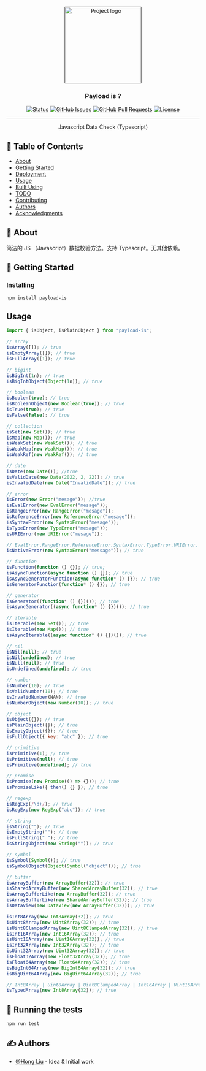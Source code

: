 <p align="center">
  <a href="" rel="noopener">
 <img width=200px height=200px src="https://i.imgur.com/6wj0hh6.jpg" alt="Project logo"></a>
</p>

<h3 align="center">Payload is ?</h3>

<div align="center">

[![Status](https://img.shields.io/badge/status-active-success.svg)]()
[![GitHub Issues](https://img.shields.io/github/issues/YJJA/payload-is.svg)](https://github.com/YJJA/payload-is/issues)
[![GitHub Pull Requests](https://img.shields.io/github/issues-pr/YJJA/payload-is.svg)](https://github.com/YJJA/payload-is/pulls)
[![License](https://img.shields.io/badge/license-MIT-blue.svg)](/LICENSE)

</div>

---

<p align="center"> Javascript Data Check (Typescript)
    <br> 
</p>

## 📝 Table of Contents

- [About](#about)
- [Getting Started](#getting_started)
- [Deployment](#deployment)
- [Usage](#usage)
- [Built Using](#built_using)
- [TODO](../TODO.md)
- [Contributing](../CONTRIBUTING.md)
- [Authors](#authors)
- [Acknowledgments](#acknowledgement)

## 🧐 About <a name = "about"></a>

简洁的 JS （Javascript）数据校验方法。支持 Typescript。无其他依赖。

## 🏁 Getting Started <a name = "getting_started"></a>

### Installing

```
npm install payload-is
```

## Usage

```js
import { isObject, isPlainObject } from "payload-is";
```

```js
// array
isArray([]); // true
isEmptyArray([]); // true
isFullArray([1]); // true

// bigint
isBigInt(1n); // true
isBigIntObject(Object(1n)); // true

// boolean
isBoolen(true); // true
isBooleanObject(new Boolean(true)); // true
isTrue(true); // true
isFalse(false); // true

// collection
isSet(new Set()); // true
isMap(new Map()); // true
isWeakSet(new WeakSet()); // true
isWeakMap(new WeakMap()); // true
isWeakRef(new WeakRef()); // true

// date
isDate(new Date()); //true
isValidDate(new Date(2022, 2, 22)); // true
isInvalidDate(new Date("InvalidDate")); // true

// error
isError(new Error("mesage")); //true
isEvalError(new EvalError("mesage"));
isRangeError(new RangeError("mesage"));
isReferenceError(new ReferenceError("mesage"));
isSyntaxError(new SyntaxError("mesage"));
isTypeError(new TypeError("mesage"));
isURIError(new URIError("mesage"));

// EvalError,RangeError,ReferenceError,SyntaxError,TypeError,URIError,
isNativeError(new SyntaxError("message")); // true

// function
isFunction(function () {}); // true;
isAsyncFunction(async function () {}); // true
isAsyncGeneratorFunction(async function* () {}); // true
isGeneratorFunction(function* () {}); // true

// generator
isGenerator((function* () {})()); // true
isAsyncGenerator((async function* () {})()); // true

// iterable
isIterable(new Set()); // true
isIterable(new Map()); // true
isAsyncIterable((async function* () {})()); // true

// nil
isNil(null); // true
isNil(undefined); // true
isNull(null); // true
isUndefined(undefined); // true

// number
isNumber(10); // true
isValidNumber(10); // true
isInvalidNumber(NAN); // true
isNumberObject(new Number(10)); // true

// object
isObject({}); // true
isPlainObject({}); // true
isEmptyObject({}); // true
isFullObject({ key: "abc" }); // true

// primitive
isPrimitive(1); // true
isPrimitive(null); // true
isPrimitive(undefined); // true

// promise
isPromise(new Promise(() => {})); // true
isPromiseLike({ then() {} }); // true

// regexp
isRegExp(/\d+/); // true
isRegExp(new RegExp("abc")); // true

// string
isString(""); // true
isEmptyString(""); // true
isFullString(" "); // true
isStringObject(new String("")); // true

// symbol
isSymbol(Symbol()); // true
isSymbolObject(Object(Symbol("object"))); // true

// buffer
isArrayBuffer(new ArrayBuffer(32)); // true
isSharedArrayBuffer(new SharedArrayBuffer(32)); // true
isArrayBufferLike(new ArrayBuffer(32)); // true
isArrayBufferLike(new SharedArrayBuffer(32)); // true
isDataView(new DataView(new ArrayBuffer(32))); // true

isInt8Array(new Int8Array(32)); // true
isUint8Array(new Uint8Array(32)); // true
isUint8ClampedArray(new Uint8ClampedArray(32)); // true
isInt16Array(new Int16Array(32)); // true
isUint16Array(new Uint16Array(32)); // true
isInt32Array(new Int32Array(32)); // true
isUint32Array(new Uint32Array(32)); // true
isFloat32Array(new Float32Array(32)); // true
isFloat64Array(new Float64Array(32)); // true
isBigInt64Array(new BigInt64Array(32)); // true
isBigUint64Array(new BigUint64Array(32)); // true

// Int8Array | Uint8Array | Uint8ClampedArray | Int16Array | Uint16Array Int32Array | Uint32Array | Float32Array | Float64Array | BigInt64Array | BigUint64Array
isTypedArray(new Int8Array(32)); // true
```

## 🔧 Running the tests <a name = "tests"></a>

```js
npm run test
```

## ✍️ Authors <a name = "authors"></a>

- [@Hong Liu](https://github.com/YJJA) - Idea & Initial work
